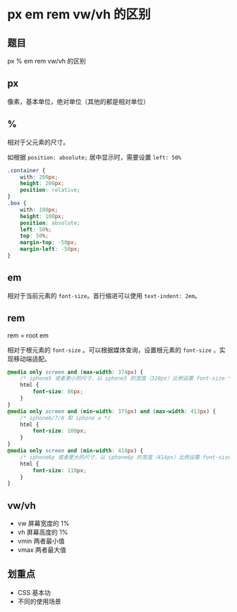 # px em rem vw/vh 的区别

## 题目

px % em rem vw/vh 的区别

## px

像素，基本单位，绝对单位（其他的都是相对单位）

## %

相对于父元素的尺寸。

如根据 `position: absolute;` 居中显示时，需要设置 `left: 50%`

```css
.container {
    with: 200px;
    height: 200px;
    position: relative;
}
.box {
    with: 100px;
    height: 100px;
    position: absolute;
    left: 50%;
    top: 50%;
    margin-top: -50px;
    margin-left: -50px;
}
```

## em

相对于当前元素的 `font-size`。首行缩进可以使用 `text-indent: 2em`。

## rem

rem = root em

相对于根元素的 `font-size` 。可以根据媒体查询，设置根元素的 `font-size` ，实现移动端适配。

```css
@media only screen and (max-width: 374px) {
    /* iphone5 或者更小的尺寸，以 iphone5 的宽度（320px）比例设置 font-size */
    html {
        font-size: 86px;
    }
}
@media only screen and (min-width: 375px) and (max-width: 413px) {
    /* iphone6/7/8 和 iphone x */
    html {
        font-size: 100px;
    }
}
@media only screen and (min-width: 414px) {
    /* iphone6p 或者更大的尺寸，以 iphone6p 的宽度（414px）比例设置 font-size */
    html {
        font-size: 110px;
    }
}
```

## vw/vh

- vw 屏幕宽度的 1%
- vh 屏幕高度的 1%
- vmin 两者最小值
- vmax 两者最大值

## 划重点

- CSS 基本功
- 不同的使用场景
